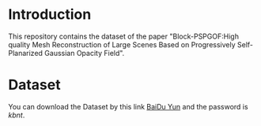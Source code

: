 # Introduction
This repository contains the dataset of the paper "Block-PSPGOF:High quality Mesh Reconstruction of Large Scenes Based on Progressively Self-Planarized Gaussian Opacity Field".

# Dataset
You can download the Dataset by this link [BaiDu Yun](https://pan.baidu.com/s/1Uq5IfivppDuO7Woiwpi-qA) and the password is _kbnt_.

